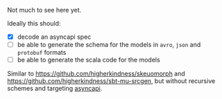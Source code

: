Not much to see here yet.

Ideally this should:
- [x] decode an asyncapi spec
- [ ] be able to generate the schema for the models in `avro`, `json` and `protobuf` formats
- [ ] be able to generate the scala code for the models

Similar to https://github.com/higherkindness/skeuomorph and https://github.com/higherkindness/sbt-mu-srcgen, but without recursive schemes and targeting [asyncapi](https://www.asyncapi.com/docs/specifications/2.0.0). 
